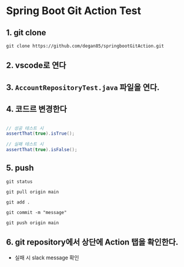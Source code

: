 # Spring Boot Git Action Test

## 1. git clone

```shell
git clone https://github.com/degan85/springbootGitAction.git
```

## 2. vscode로 연다

## 3. `AccountRepositoryTest.java` 파일을 연다.

## 4. 코드르 변경한다

```java

// 성공 테스트 시
assertThat(true).isTrue();

// 실패 테스트 시
assertThat(true).isFalse();
```

## 5. push

```shell
git status

git pull origin main

git add .

git commit -m "message"

git push origin main
```

## 6. git repository에서 상단에 Action 탭을 확인한다.
- 실패 시 slack message 확인
